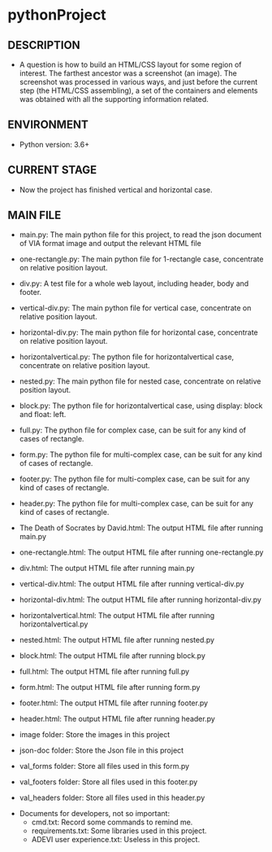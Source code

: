 # pythonProject
## DESCRIPTION
    
* A question is how to build an HTML/CSS layout for some region of interest. The farthest ancestor was a screenshot (an image). The screenshot was processed in various ways, and just before the current step (the HTML/CSS assembling), a set of the containers and elements was obtained with all the supporting information related.

## ENVIRONMENT

* Python version: 3.6+


## CURRENT STAGE

* Now the project has finished vertical and horizontal case.


## MAIN FILE

* main.py: The main python file for this project, 
to read the json document of VIA format image and output the relevant HTML file
* one-rectangle.py: The main python file for 1-rectangle case, concentrate on relative position layout.
* div.py: A test file for a whole web layout, including header, body and footer.
* vertical-div.py: The main python file for vertical case, concentrate on relative position layout.
* horizontal-div.py: The main python file for horizontal case, concentrate on relative position layout.
* horizontalvertical.py: The python file for horizontalvertical case, concentrate on relative position layout.
* nested.py: The main python file for nested case, concentrate on relative position layout.
* block.py: The python file for horizontalvertical case, using display: block and float: left.
* full.py: The python file for complex case, can be suit for any kind of cases of rectangle.
* form.py: The python file for multi-complex case, can be suit for any kind of cases of rectangle.
* footer.py: The python file for multi-complex case, can be suit for any kind of cases of rectangle.
* header.py: The python file for multi-complex case, can be suit for any kind of cases of rectangle.

* The Death of Socrates by David.html: The output HTML file after running main.py
* one-rectangle.html: The output HTML file after running one-rectangle.py
* div.html: The output HTML file after running main.py
* vertical-div.html: The output HTML file after running vertical-div.py
* horizontal-div.html: The output HTML file after running horizontal-div.py
* horizontalvertical.html: The output HTML file after running horizontalvertical.py
* nested.html: The output HTML file after running nested.py
* block.html: The output HTML file after running block.py
* full.html: The output HTML file after running full.py
* form.html: The output HTML file after running form.py
* footer.html: The output HTML file after running footer.py
* header.html: The output HTML file after running header.py

* image folder: Store the images in this project
* json-doc folder: Store the Json file in this project
* val_forms folder: Store all files used in this form.py
* val_footers folder: Store all files used in this footer.py
* val_headers folder: Store all files used in this header.py

- Documents for developers, not so important:
  * cmd.txt: Record some commands to remind me.
  * requirements.txt: Some libraries used in this project.
  * ADEVI user experience.txt: Useless in this project.
